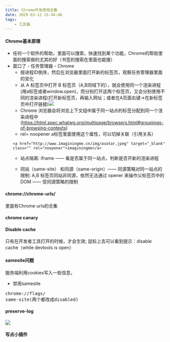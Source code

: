 ```yaml
---
title: Chrome开发使用合集
date: 2020-03-12 15:44:46
tags:
    - 工具篇
---
```


#### Chrome基本原理
- 任何一个软件的帮助，里面可以搜索，快速找到某个功能，Chrome的帮助里面的搜索做的尤其的好（书签的搜索在里面也能搜）
- 窗口了 - 任务管理器 - Chrome
  - 按进程ID倒序，然后在浏览器里面打开新的标签页，观察任务管理器里面的变化
  - 从 A 标签页中打开 B 标签页（A,B同域下的），就会使用同一个渲染进程(用a标签或者window.open)，而分别打开这两个标签页，又会分别使用不同的渲染进程(打开新标签页，再输入网址；或者在A页面右键->在新标签页中打开链接)![](tags.png)
  - Chrome 浏览器会将浏览上下文组中属于同一站点的标签分配到同一个渲染进程中 (https://html.spec.whatwg.org/multipage/browsers.html#groupings-of-browsing-contexts)
  - rel= noopener a标签里面使用这个属性，可以切掉关联（引用关系）
  ```
  <a href="http://www.imaginingme.cn/img/avatar.jpeg" target="_blank" class="" rel="noopener">imaginingme</a>
  ```
  - 站点隔离: iframe —— 看是否属于同一站点，判断是否开新的渲染进程

  - 同站（same-site） 和同源（same-origin）—— 同源策略对同一站点的限制: A,B 标签页同站非同源，依然无法通过 opener 来操作父标签页中的 DOM —— 受同源策略的限制

#### chrome://chrome-urls/
里面有Chrome urls的合集
#### chrome canary


#### Disable cache
只有在开发者工具打开的时候，才会生效; 鼠标上去可以看到提示：disable cache（while devtools is open）


#### samesite问题
服务端利用cookies写入一些信息，
* 禁用samesite
<pre>
chrome://flags/
same-site(两个都改成disabled)
</pre>

#### preserve-log
![](preservelog.png)


#### 写点小插件
